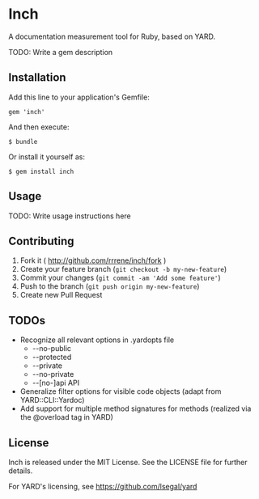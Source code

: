 # Inch

A documentation measurement tool for Ruby, based on YARD.

TODO: Write a gem description

## Installation

Add this line to your application's Gemfile:

    gem 'inch'

And then execute:

    $ bundle

Or install it yourself as:

    $ gem install inch

## Usage

TODO: Write usage instructions here

## Contributing

1. Fork it ( http://github.com/rrrene/inch/fork )
2. Create your feature branch (`git checkout -b my-new-feature`)
3. Commit your changes (`git commit -am 'Add some feature'`)
4. Push to the branch (`git push origin my-new-feature`)
5. Create new Pull Request

## TODOs

* Recognize all relevant options in .yardopts file
  * --no-public
  * --protected
  * --private
  * --no-private
  * --[no-]api API
* Generalize filter options for visible code objects 
  (adapt from YARD::CLI::Yardoc)
* Add support for multiple method signatures for methods 
  (realized via the @overload tag in YARD)

## License

Inch is released under the MIT License. See the LICENSE file for further details.

For YARD's licensing, see https://github.com/lsegal/yard
